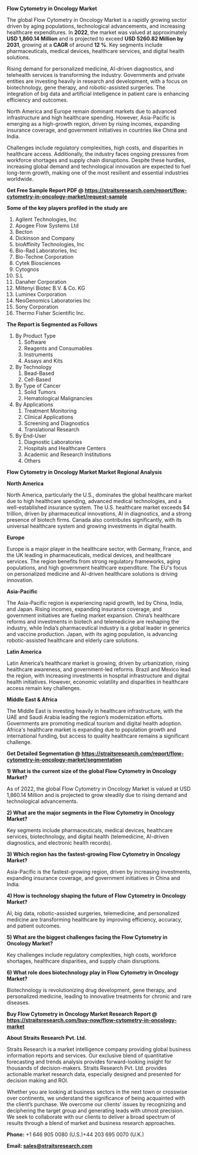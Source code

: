 <p><strong>Flow Cytometry in Oncology Market</strong></p>
<p>The global Flow Cytometry in Oncology Market is a rapidly growing sector driven by aging populations, technological advancements, and increasing healthcare expenditures. In <strong>2022</strong>, the market was valued at approximately <strong>USD 1,860.14 Million</strong> and is projected to exceed <strong>USD 5260.82 Million</strong><strong> by 2031</strong>, growing at a <strong>CAGR</strong> of around <strong>12 %</strong>. Key segments include pharmaceuticals, medical devices, healthcare services, and digital health solutions.</p>
<p>Rising demand for personalized medicine, AI-driven diagnostics, and telehealth services is transforming the industry. Governments and private entities are investing heavily in research and development, with a focus on biotechnology, gene therapy, and robotic-assisted surgeries. The integration of big data and artificial intelligence in patient care is enhancing efficiency and outcomes.</p>
<p>North America and Europe remain dominant markets due to advanced infrastructure and high healthcare spending. However, Asia-Pacific is emerging as a high-growth region, driven by rising incomes, expanding insurance coverage, and government initiatives in countries like China and India.</p>
<p>Challenges include regulatory complexities, high costs, and disparities in healthcare access. Additionally, the industry faces ongoing pressures from workforce shortages and supply chain disruptions. Despite these hurdles, increasing global demand and technological innovation are expected to fuel long-term growth, making one of the most resilient and essential industries worldwide.</p>
<p><strong>Get Free Sample Report PDF @ <a href=https://straitsresearch.com/report/flow-cytometry-in-oncology-market/request-sample>https://straitsresearch.com/report/flow-cytometry-in-oncology-market/request-sample</a></strong></p>
<div><strong>Some of the key players profiled in the study are</strong></div>
<p><ol>
<li>Agilent Technologies, Inc</li>
<li>Apogee Flow Systems Ltd</li>
<li>Becton</li>
<li>Dickinson and Company</li>
<li>bioAffinity Technologies, Inc</li>
<li>Bio-Rad Laboratories, Inc</li>
<li>Bio-Techne Corporation</li>
<li>Cytek Biosciences</li>
<li>Cytognos</li>
<li>S.L</li>
<li>Danaher Corporation</li>
<li>Miltenyi Biotec B.V. &amp; Co. KG</li>
<li>Luminex Corporation</li>
<li>NeoGenomics Laboratories Inc</li>
<li>Sony Corporation</li>
<li>Thermo Fisher Scientific Inc.</li>
</ol></p>
<p><strong>The Report is Segmented as Follows</strong></p>
<p><ol>
<li>By Product Type
<ol>
<li>Software</li>
<li>Reagents and Consumables</li>
<li>Instruments</li>
<li>Assays and Kits</li>
</ol>
</li>
<li>By Technology
<ol>
<li>Bead-Based</li>
<li>Cell-Based</li>
</ol>
</li>
<li>By Type of Cancer
<ol>
<li>Solid Tumors</li>
<li>Hematological Malignancies</li>
</ol>
</li>
<li>By Applications
<ol>
<li>Treatment Monitoring</li>
<li>Clinical Applications</li>
<li>Screening and Diagnostics</li>
<li>Translational Research</li>
</ol>
</li>
<li>By End-User
<ol>
<li>Diagnostic Laboratories</li>
<li>Hospitals and Healthcare Centers</li>
<li>Academic and Research Institutions</li>
<li>Others</li>
</ol>
</li>
</ol></p>
<p><strong>Flow Cytometry in Oncology Market Market Regional Analysis</strong></p>
<p><strong>North America</strong></p>
<p>North America, particularly the U.S., dominates the global healthcare market due to high healthcare spending, advanced medical technologies, and a well-established insurance system. The U.S. healthcare market exceeds $4 trillion, driven by pharmaceutical innovations, AI in diagnostics, and a strong presence of biotech firms. Canada also contributes significantly, with its universal healthcare system and growing investments in digital health.</p>
<p><strong>Europe</strong></p>
<p>Europe is a major player in the healthcare sector, with Germany, France, and the UK leading in pharmaceuticals, medical devices, and healthcare services. The region benefits from strong regulatory frameworks, aging populations, and high government healthcare expenditure. The EU's focus on personalized medicine and AI-driven healthcare solutions is driving innovation.</p>
<p><strong>Asia-Pacific</strong></p>
<p>The Asia-Pacific region is experiencing rapid growth, led by China, India, and Japan. Rising incomes, expanding insurance coverage, and government initiatives are fueling market expansion. China&rsquo;s healthcare reforms and investments in biotech and telemedicine are reshaping the industry, while India&rsquo;s pharmaceutical industry is a global leader in generics and vaccine production. Japan, with its aging population, is advancing robotic-assisted healthcare and elderly care solutions.</p>
<p><strong>Latin America</strong></p>
<p>Latin America&rsquo;s healthcare market is growing, driven by urbanization, rising healthcare awareness, and government-led reforms. Brazil and Mexico lead the region, with increasing investments in hospital infrastructure and digital health initiatives. However, economic volatility and disparities in healthcare access remain key challenges.</p>
<p><strong>Middle East &amp; Africa</strong></p>
<p>The Middle East is investing heavily in healthcare infrastructure, with the UAE and Saudi Arabia leading the region&rsquo;s modernization efforts. Governments are promoting medical tourism and digital health adoption. Africa's healthcare market is expanding due to population growth and international funding, but access to quality healthcare remains a significant challenge.</p>
<p><strong>Get Detailed Segmentation @ <a href=https://straitsresearch.com/report/flow-cytometry-in-oncology-market/segmentation>https://straitsresearch.com/report/flow-cytometry-in-oncology-market/segmentation</a></strong></p>
<p><strong>1) What is the current size of the global Flow Cytometry in Oncology Market?</strong></p>
<p>As of 2022, the global Flow Cytometry in Oncology Market is valued at USD 1,860.14 Million and is projected to grow steadily due to rising demand and technological advancements.</p>
<p><strong>2) What are the major segments in the Flow Cytometry in Oncology Market?</strong></p>
<p>Key segments include pharmaceuticals, medical devices, healthcare services, biotechnology, and digital health (telemedicine, AI-driven diagnostics, and electronic health records).</p>
<p><strong>3) Which region has the fastest-growing Flow Cytometry in Oncology Market?</strong></p>
<p>Asia-Pacific is the fastest-growing region, driven by increasing investments, expanding insurance coverage, and government initiatives in China and India.</p>
<p><strong>4) How is technology shaping the future of Flow Cytometry in Oncology Market?</strong></p>
<p>AI, big data, robotic-assisted surgeries, telemedicine, and personalized medicine are transforming healthcare by improving efficiency, accuracy, and patient outcomes.</p>
<p><strong>5) What are the biggest challenges facing the Flow Cytometry in Oncology Market?</strong></p>
<p>Key challenges include regulatory complexities, high costs, workforce shortages, healthcare disparities, and supply chain disruptions.</p>
<p><strong>6) What role does biotechnology play in Flow Cytometry in Oncology Market?</strong></p>
<p>Biotechnology is revolutionizing drug development, gene therapy, and personalized medicine, leading to innovative treatments for chronic and rare diseases.</p>
<p><strong>Buy Flow Cytometry in Oncology Market Research Report @ <a href=https://straitsresearch.com/buy-now/flow-cytometry-in-oncology-market>https://straitsresearch.com/buy-now/flow-cytometry-in-oncology-market</a></strong></p>
<p><strong>About Straits Research Pvt. Ltd.</strong></p>
<p>Straits Research is a market intelligence company providing global business information reports and services. Our exclusive blend of quantitative forecasting and trends analysis provides forward-looking insight for thousands of decision-makers. Straits Research Pvt. Ltd. provides actionable market research data, especially designed and presented for decision making and ROI.</p>
<p>Whether you are looking at business sectors in the next town or crosswise over continents, we understand the significance of being acquainted with the client&rsquo;s purchase. We overcome our clients&rsquo; issues by recognizing and deciphering the target group and generating leads with utmost precision. We seek to collaborate with our clients to deliver a broad spectrum of results through a blend of market and business research approaches.</p>
<p><strong><strong>Phone:</strong></strong> +1 646 905 0080 (U.S.)+44 203 695 0070 (U.K.)</p>
<p><strong><strong>Email: </strong></strong><a href=mailto:sales@straitsresearch.com><strong><u><strong>sales@straitsresearch.com</strong></u></strong></a></p>
